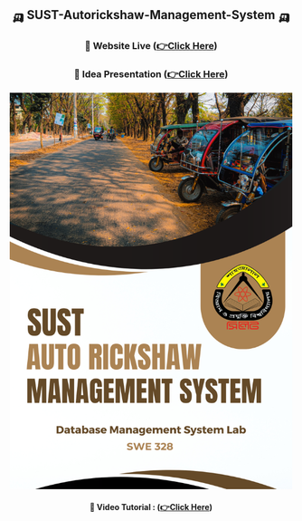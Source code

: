 

<div align="center">

## 🛺 SUST-Autorickshaw-Management-System 🛺

### 🧐 Website Live  **([👉Click Here](https://sustautorickshawmanagementsystem.000webhostapp.com/))**

### 🎥 Idea Presentation **([👉Click Here](https://www.canva.com/design/DAFdLUP91jE/O0KgMU7WQ0b_PyoYOm4iWA/view?utm_content=DAFdLUP91jE&utm_campaign=designshare&utm_medium=link&utm_source=publishsharelink))**



<a href = "https://www.canva.com/design/DAFdLUP91jE/O0KgMU7WQ0b_PyoYOm4iWA/view?utm_content=DAFdLUP91jE&utm_campaign=designshare&utm_medium=link&utm_source=publishsharelink"><img src="SUST.png" width="500" height="700"></a>


#### 🎥 Video Tutorial : **([👉Click Here](https://www.youtube.com/watch?v=yDntCIs-IJM))**

</div>

